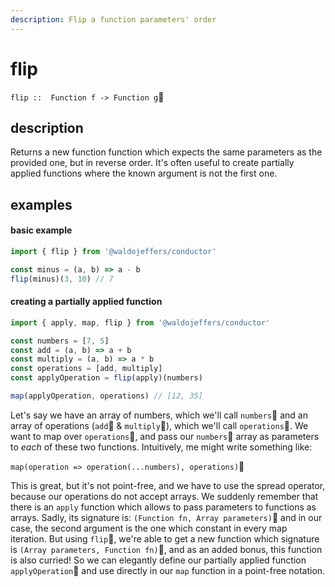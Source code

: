 ```yaml
---
description: Flip a function parameters' order
---
```


# flip

`flip ::  Function f -> Function g`

## description

Returns a new function function which expects the same parameters as the provided one, but in reverse order. It's often useful to create partially applied functions where the known argument is not the first one.



## examples

#### basic example

```javascript
import { flip } from '@waldojeffers/conductor'

const minus = (a, b) => a - b
flip(minus)(3, 10) // 7
```

#### creating a partially applied function

```javascript
import { apply, map, flip } from '@waldojeffers/conductor'

const numbers = [7, 5]
const add = (a, b) => a + b
const multiply = (a, b) => a * b
const operations = [add, multiply]
const applyOperation = flip(apply)(numbers)

map(applyOperation, operations) // [12, 35]
```

Let's say we have an array of numbers, which we'll call `numbers` and an array of operations \(`add` & `multiply`\), which we'll call `operations`. We want to map over `operations`, and pass our `numbers` array as parameters to _each_ of these two functions. Intuitively, me might write something like:

`map(operation => operation(...numbers), operations)`

This is great, but it's not point-free, and we have to use the spread operator, because our operations do not accept arrays. We suddenly remember that there is an `apply` function which allows to pass parameters to functions as arrays. Sadly, its signature is: `(Function fn, Array parameters)` and in our case, the second argument is the one which constant in every map iteration. But using `flip`, we're able to get a new function which signature is `(Array parameters, Function fn)`, and as an added bonus, this function is also curried! So we can elegantly define our partially applied function `applyOperation` and use directly in our `map` function in a point-free notation.

